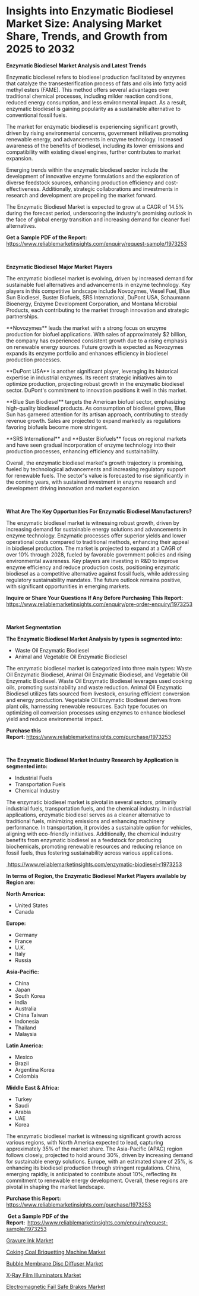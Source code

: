 <p><h1>Insights into Enzymatic Biodiesel Market Size: Analysing Market Share, Trends, and Growth from 2025 to 2032</h1></p><p><strong>Enzymatic Biodiesel Market Analysis and Latest Trends</strong></p>
<p><p>Enzymatic biodiesel refers to biodiesel production facilitated by enzymes that catalyze the transesterification process of fats and oils into fatty acid methyl esters (FAME). This method offers several advantages over traditional chemical processes, including milder reaction conditions, reduced energy consumption, and less environmental impact. As a result, enzymatic biodiesel is gaining popularity as a sustainable alternative to conventional fossil fuels.</p><p>The market for enzymatic biodiesel is experiencing significant growth, driven by rising environmental concerns, government initiatives promoting renewable energy, and advancements in enzyme technology. Increased awareness of the benefits of biodiesel, including its lower emissions and compatibility with existing diesel engines, further contributes to market expansion. </p><p>Emerging trends within the enzymatic biodiesel sector include the development of innovative enzyme formulations and the exploration of diverse feedstock sources, enhancing production efficiency and cost-effectiveness. Additionally, strategic collaborations and investments in research and development are propelling the market forward.</p><p>The Enzymatic Biodiesel Market is expected to grow at a CAGR of 14.5% during the forecast period, underscoring the industry's promising outlook in the face of global energy transition and increasing demand for cleaner fuel alternatives.</p></p>
<p><strong>Get a Sample PDF of the Report:&nbsp;</strong> <a href="https://www.reliablemarketinsights.com/enquiry/request-sample/1973253?utm_campaign=3520&utm_medium=2&utm_source=Github&utm_content=ia&utm_term=02042025&utm_id=enzymatic-biodiesel">https://www.reliablemarketinsights.com/enquiry/request-sample/1973253</a></p>
<p>&nbsp;</p>
<p><strong>Enzymatic Biodiesel Major Market Players</strong></p>
<p><p>The enzymatic biodiesel market is evolving, driven by increased demand for sustainable fuel alternatives and advancements in enzyme technology. Key players in this competitive landscape include Novozymes, Viesel Fuel, Blue Sun Biodiesel, Buster Biofuels, SRS International, DuPont USA, Schaumann Bioenergy, Enzyme Development Corporation, and Montana Microbial Products, each contributing to the market through innovation and strategic partnerships.</p><p>**Novozymes** leads the market with a strong focus on enzyme production for biofuel applications. With sales of approximately $2 billion, the company has experienced consistent growth due to a rising emphasis on renewable energy sources. Future growth is expected as Novozymes expands its enzyme portfolio and enhances efficiency in biodiesel production processes.</p><p>**DuPont USA** is another significant player, leveraging its historical expertise in industrial enzymes. Its recent strategic initiatives aim to optimize production, projecting robust growth in the enzymatic biodiesel sector. DuPont's commitment to innovation positions it well in this market.</p><p>**Blue Sun Biodiesel** targets the American biofuel sector, emphasizing high-quality biodiesel products. As consumption of biodiesel grows, Blue Sun has garnered attention for its artisan approach, contributing to steady revenue growth. Sales are projected to expand markedly as regulations favoring biofuels become more stringent.</p><p>**SRS International** and **Buster Biofuels** focus on regional markets and have seen gradual incorporation of enzyme technology into their production processes, enhancing efficiency and sustainability.</p><p>Overall, the enzymatic biodiesel market's growth trajectory is promising, fueled by technological advancements and increasing regulatory support for renewable fuels. The sector's value is forecasted to rise significantly in the coming years, with sustained investment in enzyme research and development driving innovation and market expansion.</p></p>
<p>&nbsp;</p>
<p><strong>What Are The Key Opportunities For Enzymatic Biodiesel Manufacturers?</strong></p>
<p><p>The enzymatic biodiesel market is witnessing robust growth, driven by increasing demand for sustainable energy solutions and advancements in enzyme technology. Enzymatic processes offer superior yields and lower operational costs compared to traditional methods, enhancing their appeal in biodiesel production. The market is projected to expand at a CAGR of over 10% through 2028, fueled by favorable government policies and rising environmental awareness. Key players are investing in R&D to improve enzyme efficiency and reduce production costs, positioning enzymatic biodiesel as a competitive alternative against fossil fuels, while addressing regulatory sustainability mandates. The future outlook remains positive, with significant opportunities in emerging markets.</p></p>
<p><strong>Inquire or Share Your Questions If Any Before Purchasing This Report:</strong> <a href="https://www.reliablemarketinsights.com/enquiry/pre-order-enquiry/1973253?utm_campaign=3520&utm_medium=2&utm_source=Github&utm_content=ia&utm_term=02042025&utm_id=enzymatic-biodiesel">https://www.reliablemarketinsights.com/enquiry/pre-order-enquiry/1973253</a></p>
<p>&nbsp;</p>
<p><strong>Market Segmentation</strong></p>
<p><strong>The Enzymatic Biodiesel Market Analysis by types is segmented into:</strong></p>
<p><ul><li>Waste Oil Enzymatic Biodiesel</li><li>Animal and Vegetable Oil Enzymatic Biodiesel</li></ul></p>
<p><p>The enzymatic biodiesel market is categorized into three main types: Waste Oil Enzymatic Biodiesel, Animal Oil Enzymatic Biodiesel, and Vegetable Oil Enzymatic Biodiesel. Waste Oil Enzymatic Biodiesel leverages used cooking oils, promoting sustainability and waste reduction. Animal Oil Enzymatic Biodiesel utilizes fats sourced from livestock, ensuring efficient conversion and energy production. Vegetable Oil Enzymatic Biodiesel derives from plant oils, harnessing renewable resources. Each type focuses on optimizing oil conversion processes using enzymes to enhance biodiesel yield and reduce environmental impact.</p></p>
<p><strong>Purchase this Report:&nbsp;</strong><a href="https://www.reliablemarketinsights.com/purchase/1973253?utm_campaign=3520&utm_medium=2&utm_source=Github&utm_content=ia&utm_term=02042025&utm_id=enzymatic-biodiesel">https://www.reliablemarketinsights.com/purchase/1973253</a></p>
<p>&nbsp;</p>
<p><strong>The Enzymatic Biodiesel Market Industry Research by Application is segmented into:</strong></p>
<p><ul><li>Industrial Fuels</li><li>Transportation Fuels</li><li>Chemical Industry</li></ul></p>
<p><p>The enzymatic biodiesel market is pivotal in several sectors, primarily industrial fuels, transportation fuels, and the chemical industry. In industrial applications, enzymatic biodiesel serves as a cleaner alternative to traditional fuels, minimizing emissions and enhancing machinery performance. In transportation, it provides a sustainable option for vehicles, aligning with eco-friendly initiatives. Additionally, the chemical industry benefits from enzymatic biodiesel as a feedstock for producing biochemicals, promoting renewable resources and reducing reliance on fossil fuels, thus fostering sustainability across various applications.</p></p>
<p><a href="https://www.reliablemarketinsights.com/enzymatic-biodiesel-r1973253?utm_campaign=3520&utm_medium=2&utm_source=Github&utm_content=ia&utm_term=02042025&utm_id=enzymatic-biodiesel">&nbsp;https://www.reliablemarketinsights.com/enzymatic-biodiesel-r1973253</a></p>
<p><strong>In terms of Region, the Enzymatic Biodiesel Market Players available by Region are:</strong></p>
<p>
    <p> <strong> North America: </strong>
        <ul>
            <li>United States</li>
            <li>Canada</li>
        </ul>
        </p> 
    <p> <strong> Europe: </strong>
        <ul>
            <li>Germany</li>
            <li>France</li>
            <li>U.K.</li>
            <li>Italy</li>
            <li>Russia</li>
        </ul>
        </p> 
    <p> <strong> Asia-Pacific: </strong>
        <ul>
            <li>China</li>
            <li>Japan</li>
            <li>South Korea</li>
            <li>India</li>
            <li>Australia</li>
            <li>China Taiwan</li>
            <li>Indonesia</li>
            <li>Thailand</li>
            <li>Malaysia</li>
        </ul>
        </p> 
    <p> <strong> Latin America: </strong>
        <ul>
            <li>Mexico</li>
            <li>Brazil</li>
            <li>Argentina Korea</li>
            <li>Colombia</li>
        </ul>
        </p> 
    <p> <strong> Middle East & Africa: </strong>
        <ul>
            <li>Turkey</li>
            <li>Saudi</li>
            <li>Arabia</li>
            <li>UAE</li>
            <li>Korea</li>
        </ul>
    </p>
    </p>
<p><p>The enzymatic biodiesel market is witnessing significant growth across various regions, with North America expected to lead, capturing approximately 35% of the market share. The Asia-Pacific (APAC) region follows closely, projected to hold around 30%, driven by increasing demand for sustainable energy solutions. Europe, with an estimated share of 25%, is enhancing its biodiesel production through stringent regulations. China, emerging rapidly, is anticipated to contribute about 10%, reflecting its commitment to renewable energy development. Overall, these regions are pivotal in shaping the market landscape.</p></p>
<p><strong>Purchase this Report: </strong><a href="https://www.reliablemarketinsights.com/purchase/1973253?utm_campaign=3520&utm_medium=2&utm_source=Github&utm_content=ia&utm_term=02042025&utm_id=enzymatic-biodiesel">https://www.reliablemarketinsights.com/purchase/1973253</a></p>
<p>&nbsp;<strong>Get a Sample PDF of the Report:&nbsp;&nbsp;</strong><a href="https://www.reliablemarketinsights.com/enquiry/request-sample/1973253?utm_campaign=3520&utm_medium=2&utm_source=Github&utm_content=ia&utm_term=02042025&utm_id=enzymatic-biodiesel">https://www.reliablemarketinsights.com/enquiry/request-sample/1973253</a></p>
<p><strong></strong></p>
<p><p><a href="https://github.com/iyachikareva/Market-Research-Report-List-1/blob/main/gravure-ink-market.md?utm_campaign=3520&utm_medium=2&utm_source=Github&utm_content=ia&utm_term=02042025&utm_id=enzymatic-biodiesel">Gravure Ink Market</a></p><p><a href="https://www.linkedin.com/pulse/unveiling-future-coking-coal-briquetting-machine-market-aosmc?utm_campaign=3520&utm_medium=2&utm_source=Github&utm_content=ia&utm_term=02042025&utm_id=enzymatic-biodiesel">Coking Coal Briquetting Machine Market</a></p><p><a href="https://www.linkedin.com/pulse/exploring-bubble-membrane-disc-diffuser-market-industry-revenue-78yec?utm_campaign=3520&utm_medium=2&utm_source=Github&utm_content=ia&utm_term=02042025&utm_id=enzymatic-biodiesel">Bubble Membrane Disc Diffuser Market</a></p><p><a href="https://www.linkedin.com/pulse/comprehensive-x-ray-film-illuminators-market-report-2025-2032-kc2uc?utm_campaign=3520&utm_medium=2&utm_source=Github&utm_content=ia&utm_term=02042025&utm_id=enzymatic-biodiesel">X-Ray Film Illuminators Market</a></p><p><a href="https://www.linkedin.com/pulse/electromagnetic-fail-safe-brakes-market-analysis-ee0ac?utm_campaign=3520&utm_medium=2&utm_source=Github&utm_content=ia&utm_term=02042025&utm_id=enzymatic-biodiesel">Electromagnetic Fail Safe Brakes Market</a></p></p>